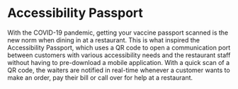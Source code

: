 # Accessibility Passport

With the COVID-19 pandemic, getting your vaccine passport scanned is the new norm when dining in at a restaurant. This is what inspired the Accessibility Passport, which uses a QR code to open a communication port between customers with various accessibility needs and the restaurant staff without having to pre-download a mobile application. With a quick scan of a QR code, the waiters are notified in real-time whenever a customer wants to make an order, pay their bill or call over for help at a restaurant.
